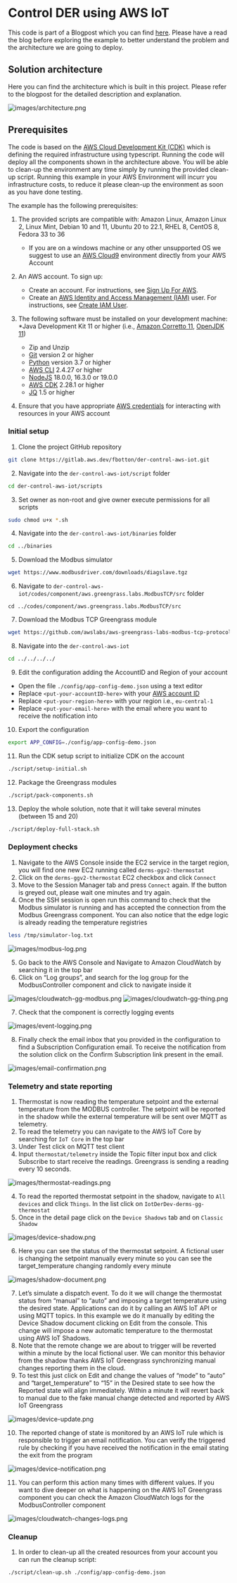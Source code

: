 # Control DER using AWS IoT

This code is part of a Blogpost which you can find [here](https://aws.amazon.com/blogs/industries/how-to-control-distributed-energy-resources-using-aws-iot/). Please have a read the blog before exploring the example to better understand the problem and the architecture we are going to deploy.

## Solution architecture

Here you can find the architecture which is built in this project. Please refer to the blogpost for the detailed description and explanation.

![images/architecture.png](./images/architecture.png)

## Prerequisites

The code is based on the [AWS Cloud Development Kit (CDK)](https://aws.amazon.com/cdk/) which is defining the required infrastructure using typescript. Running the code will deploy all the components shown in the architecture above. You will be able to clean-up the environment any time simply by running the provided clean-up script.
Running this example in your AWS Environment will incurr you infrastructure costs, to reduce it please clean-up the environment as soon as you have done testing.

The example has the following prerequisites:
1. The provided scripts are compatible with: Amazon Linux, Amazon Linux 2, Linux Mint, Debian 10 and 11, Ubuntu 20 to 22.1, RHEL 8, CentOS 8, Fedora 33 to 36
    * If you are on a windows machine or any other unsupported OS we suggest to use an [AWS Cloud9](https://aws.amazon.com/cloud9/) environment directly from your AWS Account

2. An AWS account. To sign up:
    * Create an account. For instructions, see [Sign Up For AWS](https://lakeformation.aworkshop.io/30-prerequisite/301-sign-up-aws.html).
    * Create an [AWS Identity and Access Management (IAM)](http://aws.amazon.com/iam) user. For instructions, see [Create IAM User](https://lakeformation.aworkshop.io/30-prerequisite/302-create-iam-account.html).
3. The following software must be installed on your development machine:
    *Java Development Kit 11 or higher (i.e., [Amazon Corretto 11](https://docs.aws.amazon.com/corretto/index.html), [OpenJDK 11](https://openjdk.java.net/projects/jdk/11/))
     * Zip and Unzip
     * [Git](https://git-scm.com/) version 2 or higher
     * [Python](https://www.python.org/) version 3.7 or higher
     * [AWS CLI](https://docs.aws.amazon.com/cli/latest/userguide/cli-chap-install.html) 2.4.27 or higher
     * [NodeJS](https://github.com/nodesource/distributions) 18.0.0, 16.3.0 or 19.0.0
     * [AWS CDK](https://docs.aws.amazon.com/cdk/v2/guide/cli.html) 2.28.1 or higher
     * [JQ](https://stedolan.github.io/jq/) 1.5 or higher
4. Ensure that you have appropriate [AWS credentials](https://docs.aws.amazon.com/cli/latest/userguide/cli-configure-files.html) for interacting with resources in your AWS account


### Initial setup

1.	Clone the project GitHub repository
```bash
git clone https://gitlab.aws.dev/fbotton/der-control-aws-iot.git
```
2.	Navigate into the `der-control-aws-iot/script` folder
```bash
cd der-control-aws-iot/scripts
```
3. Set owner as non-root and give owner execute permissions for all scripts
```bash
sudo chmod u+x *.sh
```
4.	Navigate into the `der-control-aws-iot/binaries` folder
```bash
cd ../binaries
```
5.	Download the Modbus simulator
```bash
wget https://www.modbusdriver.com/downloads/diagslave.tgz
```
6.	Navigate to `der-control-aws-iot/codes/component/aws.greengrass.labs.ModbusTCP/src` folder
```
cd ../codes/component/aws.greengrass.labs.ModbusTCP/src
```
7.	Download the Modbus TCP Greengrass module 
```bash
wget https://github.com/awslabs/aws-greengrass-labs-modbus-tcp-protocol-adapter/releases/download/v1.0.0/ModbusTCP-1.0.0.jar
```
8.	Navigate into the `der-control-aws-iot`
```bash
cd ../../../../
```
9.	Edit the configuration adding the AccountID and Region of your account
-	Open the file `./config/app-config-demo.json` using a text editor
-	Replace `<put-your-accountID-here>` with your [AWS account ID](https://docs.aws.amazon.com/signin/latest/userguide/FindingYourAWSId.html)
-	Replace `<put-your-region-here>` with your region i.e., `eu-central-1`
-	Replace `<put-your-email-here>` with the email where you want to receive the notification into
10.	Export the configuration
```bash
export APP_CONFIG=./config/app-config-demo.json
```
11.	Run the CDK setup script to initialize CDK on the account
```bash
./script/setup-initial.sh
```
12.	Package the Greengrass modules
```bash
./script/pack-components.sh
```
13.	Deploy the whole solution, note that it will take several minutes (between 15 and 20)
```bash
./script/deploy-full-stack.sh
```

### Deployment checks
1. Navigate to the AWS Console inside the EC2 service in the target region, you will find one new EC2 running called `derms-ggv2-thermostat`
2.	Click on the `derms-ggv2-thermostat` EC2 checkbox and click `Connect`
3.	Move to the Session Manager tab and press `Connect` again. If the button is greyed out, please wait one minutes and try again.
4.	Once the SSH session is open run this command to check that the Modbus simulator is running and has accepted the connection from the Modbus Greengrass component. You can also notice that the edge logic is already reading the temperature registries
```bash
less /tmp/simulator-log.txt
```

![images/modbus-log.png](./images/modbus-log.png)

5.	Go back to the AWS Console and Navigate to Amazon CloudWatch by searching it in the top bar
6.	Click on “Log groups”, and search for the log group for the ModbusController component and click to navigate inside it

![images/cloudwatch-gg-modbus.png](./images/cloudwatch-gg-modbus.png)
![images/cloudwatch-gg-thing.png](./images/cloudwatch-gg-thing.png)

7.	Check that the component is correctly logging events

![images/event-logging.png](./images/event-logging.png)

8.	Finally check the email inbox that you provided in the configuration to find a Subscription Configuration email. To receive the notification from the solution click on the Confirm Subscription link present in the email.

![images/email-confirmation.png](./images/email-confirmation.png)

### Telemetry and state reporting
1.	Thermostat is now reading the temperature setpoint and the external temperature from the MODBUS controller. The setpoint will be reported in the shadow while the external temperature will be sent over MQTT as telemetry.
2.	To read the telemetry you can navigate to the AWS IoT Core by searching for `IoT Core` in the top bar
3.  Under Test click on MQTT test client
4.	Input `thermostat/telemetry` inside the Topic filter input box and click Subscribe to start receive the readings. Greengrass is sending a reading every 10 seconds.

![images/thermostat-readings.png](./images/thermostat-readings.png)

4.	To read the reported thermostat setpoint in the shadow, navigate to `All devices` and click `Things`. In the list click on `IotDerDev-derms-gg-thermostat`
5.	Once in the detail page click on the `Device Shadows` tab and on `Classic Shadow`

![images/device-shadow.png](./images/device-shadow.png)

6.	Here you can see the status of the thermostat setpoint. A fictional user is changing the setpoint manually every minute so you can see the target_temperature changing randomly every minute

![images/shadow-document.png](./images/shadow-document.png)

7.	Let’s simulate a dispatch event. To do it we will change the thermostat status from “manual” to “auto” and imposing a target temperature using the desired state. Applications can do it by calling an AWS IoT API or using MQTT topics. In this example we do it manually by editing the Device Shadow document clicking on Edit from the console. This change will impose a new automatic temperature to the thermostat using AWS IoT Shadows.
8.	Note that the remote change we are about to trigger will be reverted within a minute by the local fictional user. We can monitor this behavior from the shadow thanks AWS IoT Greengrass synchronizing manual changes reporting them in the cloud.
9.	To test this just click on Edit and change the values of “mode” to “auto” and “target_temperature” to “15” in the Desired state to see how the Reported state will align immediately. Within a minute it will revert back to manual due to the fake manual change detected and reported by AWS IoT Greengrass

![images/device-update.png](./images/device-update.png)

10.	The reported change of state is monitored by an AWS IoT rule which is responsible to trigger an email notification. You can verify the triggered rule by checking if you have received the notification in the email stating the exit from the program

![images/device-notification.png](./images/device-notification.png)

11.	You can perform this action many times with different values. If you want to dive deeper on what is happening on the AWS IoT Greengrass component you can check the Amazon CloudWatch logs for the ModbusController component

![images/cloudwatch-changes-logs.png](./images/cloudwatch-changes-logs.png)

### Cleanup

1.	In order to clean-up all the created resources from your account you can run the cleanup script:
```bash
./script/clean-up.sh ./config/app-config-demo.json
```
